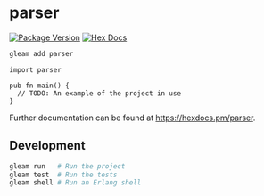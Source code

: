 # parser

[![Package Version](https://img.shields.io/hexpm/v/parser)](https://hex.pm/packages/parser)
[![Hex Docs](https://img.shields.io/badge/hex-docs-ffaff3)](https://hexdocs.pm/parser/)

```sh
gleam add parser
```
```gleam
import parser

pub fn main() {
  // TODO: An example of the project in use
}
```

Further documentation can be found at <https://hexdocs.pm/parser>.

## Development

```sh
gleam run   # Run the project
gleam test  # Run the tests
gleam shell # Run an Erlang shell
```
